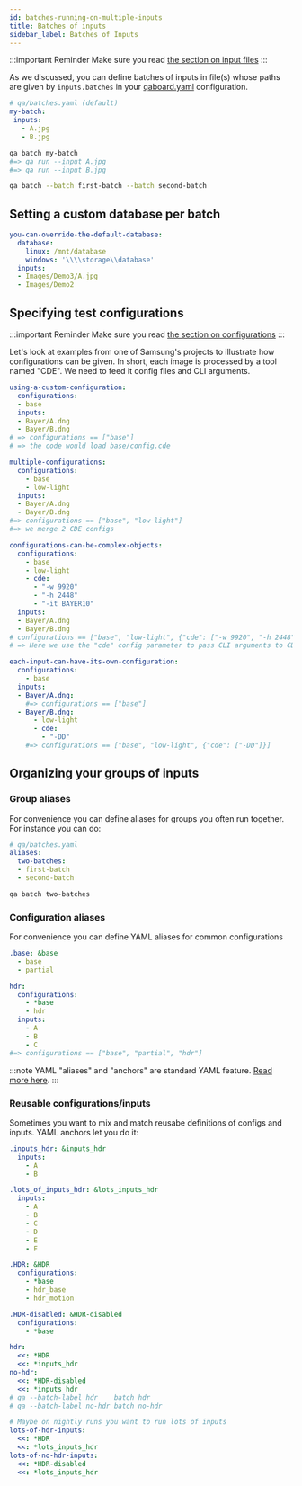 ```yaml
---
id: batches-running-on-multiple-inputs
title: Batches of inputs
sidebar_label: Batches of Inputs
---
```

:::important Reminder
Make sure you read [the section on input files](inputs)
:::

As we discussed, you can define batches of inputs in file(s) whose paths are given by `inputs.batches` in your [qaboard.yaml](https://github.com/Samsung/qaboard/blob/master/qatools/sample_project/qaboard.yaml#L25) configuration.

```yaml
# qa/batches.yaml (default)
my-batch:
 inputs:
   - A.jpg
   - B.jpg
```

```bash
qa batch my-batch
#=> qa run --input A.jpg
#=> qa run --input B.jpg

qa batch --batch first-batch --batch second-batch
```

## Setting a custom database per batch
```yaml {2-4}
you-can-override-the-default-database:
  database:
    linux: /mnt/database
    windows: '\\\\storage\\database'
  inputs:
  - Images/Demo3/A.jpg
  - Images/Demo2
```

## Specifying test configurations
:::important Reminder
Make sure you read [the section on configurations](identifying-inputs-files)
:::

Let's look at examples from one of Samsung's projects to illustrate how configurations can be given. In short, each image is processed by a tool named "CDE". We need to feed it config files and CLI arguments.

```yaml {2-3}
using-a-custom-configuration:
  configurations:
  - base
  inputs:
  - Bayer/A.dng
  - Bayer/B.dng
# => configurations == ["base"]
# => the code would load base/config.cde
```

```yaml {2-4}
multiple-configurations:
  configurations:
    - base
    - low-light
  inputs:
  - Bayer/A.dng
  - Bayer/B.dng
#=> configurations == ["base", "low-light"]
#=> we merge 2 CDE configs 
```

```yaml {2-8}
configurations-can-be-complex-objects:
  configurations:
    - base
    - low-light
    - cde:
      - "-w 9920"
      - "-h 2448"
      - "-it BAYER10"
  inputs:
  - Bayer/A.dng
  - Bayer/B.dng
# configurations == ["base", "low-light", {"cde": ["-w 9920", "-h 2448", "-it BAYER10"]}]
# => Here we use the "cde" config parameter to pass CLI arguments to CDE.
```

```yaml {5,7-10}
each-input-can-have-its-own-configuration:
  configurations:
    - base
  inputs:
  - Bayer/A.dng:
    #=> configurations == ["base"]
  - Bayer/B.dng:
      - low-light
      - cde:
        - "-DD"
    #=> configurations == ["base", "low-light", {"cde": ["-DD"]}]
```

## Organizing your groups of inputs
### Group aliases
For convenience you can define aliases for groups you often run together. For instance you can do:

```yaml
# qa/batches.yaml
aliases:
  two-batches:
  - first-batch
  - second-batch
```
```bash
qa batch two-batches
```

### Configuration aliases
For convenience you can define YAML aliases for common configurations

```yaml {1-3,7}
.base: &base
  - base
  - partial

hdr:
  configurations:
    - *base
    - hdr
  inputs:
    - A
    - B
    - C
#=> configurations == ["base", "partial", "hdr"]
```

:::note
YAML "aliases" and "anchors" are standard YAML feature. [Read more here](https://confluence.atlassian.com/bitbucket/yaml-anchors-960154027.html).
:::

### Reusable configurations/inputs
Sometimes you want to mix and match reusabe definitions of configs and inputs. YAML anchors let you do it:

```yaml
.inputs_hdr: &inputs_hdr
  inputs:
    - A
    - B

.lots_of_inputs_hdr: &lots_inputs_hdr
  inputs:
    - A
    - B
    - C
    - D
    - E
    - F

.HDR: &HDR
  configurations:
    - *base
    - hdr_base
    - hdr_motion

.HDR-disabled: &HDR-disabled
  configurations:
    - *base

hdr:
  <<: *HDR
  <<: *inputs_hdr
no-hdr:
  <<: *HDR-disabled
  <<: *inputs_hdr
# qa --batch-label hdr    batch hdr
# qa --batch-label no-hdr batch no-hdr

# Maybe on nightly runs you want to run lots of inputs
lots-of-hdr-inputs:
  <<: *HDR
  <<: *lots_inputs_hdr
lots-of-no-hdr-inputs:
  <<: *HDR-disabled
  <<: *lots_inputs_hdr
```
